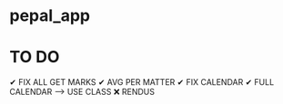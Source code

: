 # pepal_app

# TO DO

✔ FIX ALL GET MARKS
✔ AVG PER MATTER
✔ FIX CALENDAR
✔ FULL CALENDAR --> USE CLASS
❌ RENDUS
